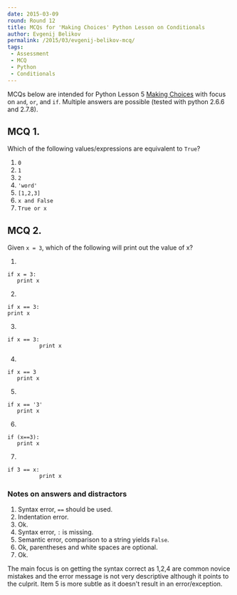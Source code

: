 ```yaml
---
date: 2015-03-09
round: Round 12
title: MCQs for 'Making Choices' Python Lesson on Conditionals
author: Evgenij Belikov
permalink: /2015/03/evgenij-belikov-mcq/
tags:
 - Assessment
 - MCQ
 - Python
 - Conditionals
---
```


MCQs below are intended for Python Lesson 5 [Making Choices](http://swcarpentry.github.io/python-novice-inflammation/05-cond.html) with focus on `and`, `or`, and `if`.
Multiple answers are possible (tested with python 2.6.6 and 2.7.8).

## MCQ 1.

Which of the following values/expressions are equivalent to `True`?

1.  `0`
2.  `1`
3.  `2`
4.  `'word'`
5.  `[1,2,3]`
6.  `x and False`
7.  `True or x`


## MCQ 2.

Given `x = 3`, which of the following will print out the value of x?

1. 
```
if x = 3:
   print x
```

2.
```
if x == 3:
print x
```

3.
```
if x == 3:
          print x
```

4.
```
if x == 3
   print x
```

5.
```
if x == '3'
   print x
```

6.
```
if (x==3):
   print x
```

7.
```
if 3 == x:
          print x
```

### Notes on answers and distractors

1. Syntax error, `==` should be used.
2. Indentation error.
3. Ok.
4. Syntax error, `:` is missing.
5. Semantic error, comparison to a string yields `False`.
6. Ok, parentheses and white spaces are optional.
7. Ok.

The main focus is on getting the syntax correct as 1,2,4 are common novice mistakes and the error message is 
not very descriptive although it points to the culprit. Item 5 is more subtle as it doesn't result in an error/exception.



